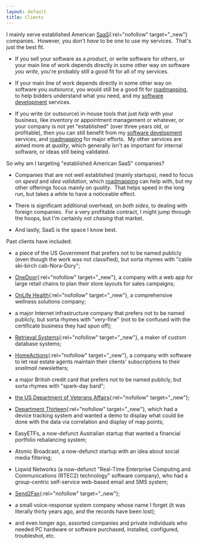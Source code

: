 ```yaml
---
layout: default
title: Clients
---
```


I mainly serve
established
American
[SaaS](https://en.wikipedia.org/wiki/Software_as_a_service){:rel="nofollow" target="_new"}
companies.&nbsp;
However, you don't _have_ to be one to use my services.&nbsp;
That's just the best fit.

- If you sell your software as a _product_,
or write software for others,
or your main line of work
depends directly in some other way
on software _you write_,
you're probably still a good fit for
all of my services.

- If your main line of work
depends directly in some other way
on software you _outsource_,
you would still be a good fit for
[roadmapping](roadmapping),
to help bidders understand what you need,
and my
[software development](development)
services.

- If you write (or outsource) in-house tools
that just _help_ with your business,
like inventory or appointment management or whatever,
or your company is not yet "established"
(over three years old, or profitable),
then you can still benefit from my
[software development](development) services,
and [roadmapping](roadmapping) for major efforts.&nbsp;
My other services are aimed more at _quality_,
which generally isn't as important for
internal software,
or
ideas still being validated.

So why am I targeting "established American SaaS" companies?&nbsp;

- Companies that are not well established (mainly startups),
need to focus on _speed_ and _idea validation_,
which
[roadmapping](roadmapping)
can help with,
but my other offerings focus mainly on _quality_.&nbsp;
That helps speed in the long run,
but takes a while to have a noticeable effect.

- There is significant additional overhead,
on _both sides_, to
dealing with foreign companies.&nbsp;
For a very profitable contract,
I might jump through the hoops,
but I'm certainly not _chasing_ that market.

- And lastly, SaaS is the space I know best.

Past clients have included:

<!--
- [Dominion Due Diligence Group](https://www.d3g.com/){:rel="nofollow" target="_new"},
an environmental, engineering, and energy due diligence firm;
-->

- a piece of the US Government that prefers not to be named publicly
(even though the work was not classified),
but sorta rhymes with "cable ski-birch cab-Nora-Dory"<!--,
who needed help with data guards features,
testing tools, and
general software quality,
in Ruby, Python, and C,
and mentoring junior developers-->;

- [OneDoor](https://onedoor.com/){:rel="nofollow" target="_new"},
a company with a <!-- Ruby on Rails --> web app for
large retail chains to plan their store layouts for sales campaigns<!--,
who needed help speeding up their database-->;

- [OnLife Health](https://www.onlifehealth.com/){:rel="nofollow" target="_new"},
a comprehensive wellness solutions company<!--,
who was adding features to
the section of their Ruby on Rails portal used by coaches-->;

- a major Internet infrastructure company that prefers not to be named publicly,
but sorta rhymes with "very-fine"
(not to be confused with the certificate business they had spun off)<!--,
who was experimenting with moving storage from MySQL or PostgreSQL
to Riak or some other such sharded system,
for a Ruby on Rails system
to allow people to create their own endpoints for online services,
and split it into API and UI halves-->;

- [Retrieval Systems](https://www.retrievalsystems.com/){:rel="nofollow" target="_new"},
a maker of custom database systems<!--,
who wanted Ruby on Rails administrative interfaces to the databases-->;

- [HomeActions](https://www.retrievalsystems.com/){:rel="nofollow" target="_new"},
a company with <!-- Ruby on Rails --> software to let
real estate agents maintain
their clients' subscriptions to their _snailmail_ newsletters;

- a major British credit card that prefers not to be named publicly,
but sorta rhymes with "spark-day bard"<!--,
which was putting up England's first Daily Deals site (now defunct)
in Ruby on Rails-->;

- [the US Department of Veterans Affairs](https://www.va.gov/){:rel="nofollow" target="_new"}<!--,
which was putting up an event planning system in Ruby on Rails,
including ways for attendees to
choose and track which sessions to attend, and network with others-->;

- [Department Thirteen](http://www.department13.com/){:rel="nofollow" target="_new"},
which had a device tracking system and wanted a demo to display
what could be done with the data via correlation and display of map points<!--,
which I did in JavaScript and HTML5,
with Ruby to convert a SQL data dump into JS-->;

- EasyETFs, a now-defunct Australian startup that wanted
a financial portfolio rebalancing system<!--,
which I did in Ruby on Rails-->;

- Atomic Broadcast, a now-defunct startup with an idea about social media filtering<!--,
for which I did a brief test-drive (just retrieving tweets) in Ruby on Rails-->;

- Liqwid Networks (a now-defunct "Real-Time Enterprise Computing and Communications (RTEC2) technology" software company),
who had a group-centric self-service web-based
email and SMS system<!-- in Python,
for which I roadmapped and implemented features,
housed the server for a while,
and interfaced with an overseas company trying to integrate it into
their project management software product-->;

- [Send2Fax](http://www.send2fax.com/){:rel="nofollow" target="_new"}<!--,
who needed a program to initialize fax boards, which I did in C -->;

- a small voice-response system company whose name I forget
(it was literally thirty years ago, and the records have been lost)<!--,
who needed refactoring, bugfixing, and adding features, in C-->;

- and even longer ago, assorted companies and private individuals who needed
PC hardware or software purchased, installed, configured, troubleshot, etc.
